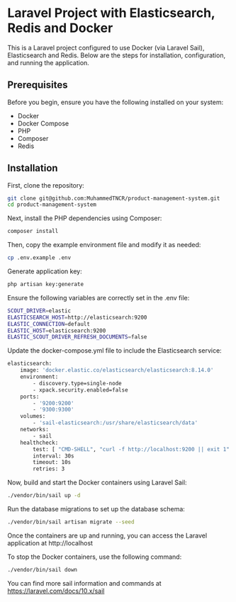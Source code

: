 # Laravel Project with Elasticsearch, Redis and Docker

This is a Laravel project configured to use Docker (via Laravel Sail), Elasticsearch and Redis. Below are the steps for installation, configuration, and running the application.

## Prerequisites

Before you begin, ensure you have the following installed on your system:

- Docker
- Docker Compose
- PHP
- Composer
- Redis

## Installation

First, clone the repository:

```bash
git clone git@github.com:MuhammedTNCR/product-management-system.git
cd product-management-system
```

Next, install the PHP dependencies using Composer:
```bash
composer install
```

Then, copy the example environment file and modify it as needed:
```bash
cp .env.example .env
```

Generate application key:
```bash
php artisan key:generate
```

Ensure the following variables are correctly set in the .env file:
```bash
SCOUT_DRIVER=elastic
ELASTICSEARCH_HOST=http://elasticsearch:9200
ELASTIC_CONNECTION=default
ELASTIC_HOST=elasticsearch:9200
ELASTIC_SCOUT_DRIVER_REFRESH_DOCUMENTS=false
```

Update the docker-compose.yml file to include the Elasticsearch service:
```bash
elasticsearch:
    image: 'docker.elastic.co/elasticsearch/elasticsearch:8.14.0'
    environment:
        - discovery.type=single-node
        - xpack.security.enabled=false
    ports:
        - '9200:9200'
        - '9300:9300'
    volumes:
        - 'sail-elasticsearch:/usr/share/elasticsearch/data'
    networks:
        - sail
    healthcheck:
        test: [ "CMD-SHELL", "curl -f http://localhost:9200 || exit 1" ]
        interval: 30s
        timeout: 10s
        retries: 3
```
Now, build and start the Docker containers using Laravel Sail:
```bash
./vendor/bin/sail up -d
```

Run the database migrations to set up the database schema:
```bash
./vendor/bin/sail artisan migrate --seed
```

Once the containers are up and running, you can access the Laravel application at http://localhost

To stop the Docker containers, use the following command:
```bash
./vendor/bin/sail down
```
You can find more sail information and commands at https://laravel.com/docs/10.x/sail


